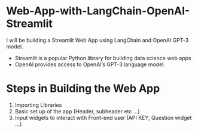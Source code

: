 # Web-App-with-LangChain-OpenAI-Streamlit
I will be building a Streamlit Web App using LangChain and OpenAI GPT-3 model.

* Streamlit is a popular Python library for building data science web apps
* OpenAI provides access to OpenAI’s GPT-3 language model.
# Steps in Building the Web App

1. Importing Libraries
2. Basic set up of the app (Header, subheader etc …)
3. Input widgets to interact with Front-end user (API KEY, Question widget …)
